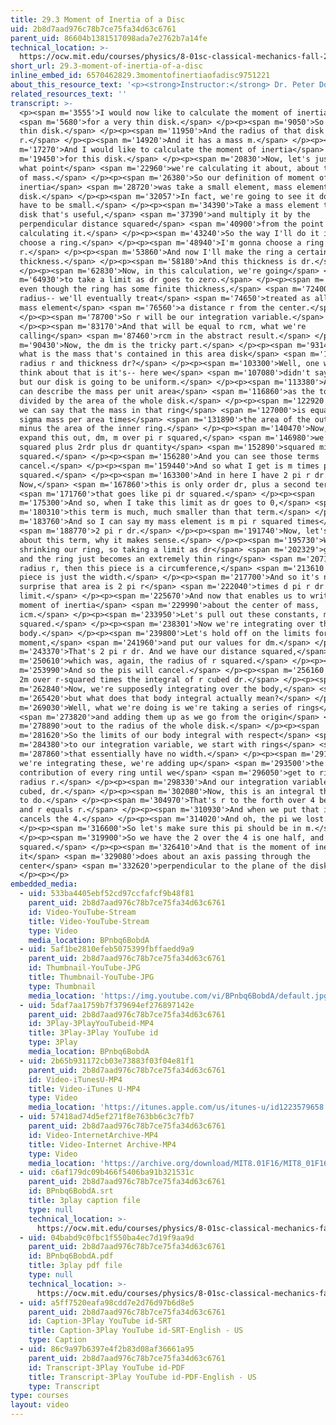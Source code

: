 ```yaml
---
title: 29.3 Moment of Inertia of a Disc
uid: 2b8d7aad976c78b7ce75fa34d63c6761
parent_uid: 86604b1381517098ada7e2762b7a14fe
technical_location: >-
  https://ocw.mit.edu/courses/physics/8-01sc-classical-mechanics-fall-2016/week-10-rotational-motion/29.3-moment-of-inertia-of-a-disc/29.3-moment-of-inertia-of-a-disc
short_url: 29.3-moment-of-inertia-of-a-disc
inline_embed_id: 6570462829.3momentofinertiaofadisc9751221
about_this_resource_text: '<p><strong>Instructor:</strong> Dr. Peter Dourmashkin</p>'
related_resources_text: ''
transcript: >-
  <p><span m='3555'>I would now like to calculate the moment of inertia</span>
  <span m='5680'>for a very thin disk.</span> </p><p><span m='9050'>So we have a
  thin disk.</span> </p><p><span m='11950'>And the radius of that disk is
  r.</span> </p><p><span m='14920'>And it has a mass m.</span> </p><p><span
  m='17270'>And I would like to calculate the moment of inertia</span> <span
  m='19450'>for this disk.</span> </p><p><span m='20830'>Now, let's just remind
  what point</span> <span m='22960'>we're calculating it about, about the center
  of mass.</span> </p><p><span m='26380'>So our definition of moment of
  inertia</span> <span m='28720'>was take a small element, mass element to the
  disk.</span> </p><p><span m='32057'>In fact, we're going to see it doesn't
  have to be small.</span> </p><p><span m='34390'>Take a mass element to the
  disk that's useful,</span> <span m='37390'>and multiply it by the
  perpendicular distance squared</span> <span m='40900'>from the point we're
  calculating it.</span> </p><p><span m='43240'>So the way I'll do it is I will
  choose a ring.</span> </p><p><span m='48940'>I'm gonna choose a ring of radius
  r.</span> </p><p><span m='53860'>And now I'll make the ring a certain
  thickness.</span> </p><p><span m='58180'>And this thickness is dr.</span>
  </p><p><span m='62830'>Now, in this calculation, we're going</span> <span
  m='64930'>to take a limit as dr goes to zero.</span> </p><p><span m='69100'>So
  even though the ring has some finite thickness,</span> <span m='72400'>its
  radius-- we'll eventually treat</span> <span m='74650'>treated as all of the
  mass element</span> <span m='76560'>a distance r from the center.</span>
  </p><p><span m='78700'>So r will be our integration variable.</span>
  </p><p><span m='83170'>And that will be equal to rcm, what we're
  calling</span> <span m='87460'>rcm in the abstract result.</span> </p><p><span
  m='90430'>Now, the dm is the tricky part.</span> </p><p><span m='93140'>So
  what is the mass that's contained in this area disk</span> <span m='100720'>of
  radius r and thickness dr?</span> </p><p><span m='103300'>Well, one way to
  think about that is it's-- here we</span> <span m='107080'>didn't say this,
  but our disk is going to be uniform.</span> </p><p><span m='113380'>And so we
  can describe the mass per unit area</span> <span m='116860'>as the total mass
  divided by the area of the whole disk.</span> </p><p><span m='122920'>And then
  we can say that the mass in that ring</span> <span m='127000'>is equal to
  sigma mass per area times</span> <span m='131890'>the area of the outer ring
  minus the area of the inner ring.</span> </p><p><span m='140470'>Now, when we
  expand this out, dm, m over pi r squared,</span> <span m='146980'>we get pi r
  squared plus 2rdr plus dr quantity</span> <span m='152890'>squared minus pi r
  squared.</span> </p><p><span m='156280'>And you can see those terms
  cancel.</span> </p><p><span m='159440'>And so what I get is m times pi r
  squared.</span> </p><p><span m='163300'>And in here I have 2 pi r dr.
  Now,</span> <span m='167860'>this is only order dr, plus a second term</span>
  <span m='171760'>that goes like pi dr squared.</span> </p><p><span
  m='175300'>And so, when I take this limit as dr goes to 0,</span> <span
  m='180310'>this term is much, much smaller than that term.</span> </p><p><span
  m='183760'>And so I can say my mass element is m pi r squared times</span>
  <span m='188770'>2 pi r dr.</span> </p><p><span m='191740'>Now, let's think
  about this term, why it makes sense.</span> </p><p><span m='195730'>When we're
  shrinking our ring, so taking a limit as dr</span> <span m='202329'>goes to 0,
  and the ring just becomes an extremely thin ring</span> <span m='207100'>at
  radius r, then this piece is a circumference,</span> <span m='213610'>and this
  piece is just the width.</span> </p><p><span m='217700'>And so it's no
  surprise that area is 2 pi r</span> <span m='222040'>times d pi r dr in the
  limit.</span> </p><p><span m='225670'>And now that enables us to write the
  moment of inertia</span> <span m='229990'>about the center of mass,
  icm.</span> </p><p><span m='233950'>Let's pull out these constants, m pi r
  squared.</span> </p><p><span m='238301'>Now we're integrating over the
  body.</span> </p><p><span m='239800'>Let's hold off on the limits for the
  moment,</span> <span m='241960'>and put our values for dm.</span> </p><p><span
  m='243370'>That's 2 pi r dr. And we have our distance squared,</span> <span
  m='250610'>which was, again, the radius of r squared.</span> </p><p><span
  m='253990'>And so the pis will cancel.</span> </p><p><span m='256160'>I have
  2m over r-squared times the integral of r cubed dr.</span> </p><p><span
  m='262840'>Now, we're supposedly integrating over the body,</span> <span
  m='265420'>but what does that body integral actually mean?</span> </p><p><span
  m='269030'>Well, what we're doing is we're taking a series of rings</span>
  <span m='273820'>and adding them up as we go from the origin</span> <span
  m='278890'>out to the radius of the whole disk.</span> </p><p><span
  m='281620'>So the limits of our body integral with respect</span> <span
  m='284380'>to our integration variable, we start with rings</span> <span
  m='287860'>that essentially have no width.</span> </p><p><span m='291230'>And
  we're integrating these, we're adding up</span> <span m='293500'>the
  contribution of every ring until we</span> <span m='296050'>get to rings of
  radius r.</span> </p><p><span m='298330'>And our integration variable, r
  cubed, dr.</span> </p><p><span m='302080'>Now, this is an integral that's easy
  to do.</span> </p><p><span m='304970'>That's r to the forth over 4 between 0
  and r equals r.</span> </p><p><span m='310930'>And when we put that in, the 2
  cancels the 4.</span> </p><p><span m='314020'>And oh, the pi we lost.</span>
  </p><p><span m='316600'>So let's make sure this pi should be in m.</span>
  </p><p><span m='319900'>So we have the 2 over the 4 is one half, and r
  squared.</span> </p><p><span m='326410'>And that is the moment of inertia of
  it</span> <span m='329080'>does about an axis passing through the
  center</span> <span m='332620'>perpendicular to the plane of the disk.</span>
  </p><p></p>
embedded_media:
  - uid: 533ba4405ebf52cd97ccfafcf9b48f81
    parent_uid: 2b8d7aad976c78b7ce75fa34d63c6761
    id: Video-YouTube-Stream
    title: Video-YouTube-Stream
    type: Video
    media_location: BPnbq6BobdA
  - uid: 5af1be2810efeb5075399fbffaedd9a9
    parent_uid: 2b8d7aad976c78b7ce75fa34d63c6761
    id: Thumbnail-YouTube-JPG
    title: Thumbnail-YouTube-JPG
    type: Thumbnail
    media_location: 'https://img.youtube.com/vi/BPnbq6BobdA/default.jpg'
  - uid: 5daf7aa1759b7f379694ef276897142e
    parent_uid: 2b8d7aad976c78b7ce75fa34d63c6761
    id: 3Play-3PlayYouTubeid-MP4
    title: 3Play-3Play YouTube id
    type: 3Play
    media_location: BPnbq6BobdA
  - uid: 2b65b931172cb03e73883f03f04e81f1
    parent_uid: 2b8d7aad976c78b7ce75fa34d63c6761
    id: Video-iTunesU-MP4
    title: Video-iTunes U-MP4
    type: Video
    media_location: 'https://itunes.apple.com/us/itunes-u/id1223579658'
  - uid: 57418ad74d5ef271f8e763bb6c3c7fb7
    parent_uid: 2b8d7aad976c78b7ce75fa34d63c6761
    id: Video-InternetArchive-MP4
    title: Video-Internet Archive-MP4
    type: Video
    media_location: 'https://archive.org/download/MIT8.01F16/MIT8_01F16_L29v03_360p.mp4'
  - uid: c6af179dc09b466f5406ba91b321531c
    parent_uid: 2b8d7aad976c78b7ce75fa34d63c6761
    id: BPnbq6BobdA.srt
    title: 3play caption file
    type: null
    technical_location: >-
      https://ocw.mit.edu/courses/physics/8-01sc-classical-mechanics-fall-2016/week-10-rotational-motion/29.3-moment-of-inertia-of-a-disc/29.3-moment-of-inertia-of-a-disc/BPnbq6BobdA.srt
  - uid: 04babd9c0fbc1f550ba4ec7d19f9aa9d
    parent_uid: 2b8d7aad976c78b7ce75fa34d63c6761
    id: BPnbq6BobdA.pdf
    title: 3play pdf file
    type: null
    technical_location: >-
      https://ocw.mit.edu/courses/physics/8-01sc-classical-mechanics-fall-2016/week-10-rotational-motion/29.3-moment-of-inertia-of-a-disc/29.3-moment-of-inertia-of-a-disc/BPnbq6BobdA.pdf
  - uid: a5ff7520eafa98cdd7e2d76d97b6d8e5
    parent_uid: 2b8d7aad976c78b7ce75fa34d63c6761
    id: Caption-3Play YouTube id-SRT
    title: Caption-3Play YouTube id-SRT-English - US
    type: Caption
  - uid: 86c9a97b6397e4f2b83d08af36661a95
    parent_uid: 2b8d7aad976c78b7ce75fa34d63c6761
    id: Transcript-3Play YouTube id-PDF
    title: Transcript-3Play YouTube id-PDF-English - US
    type: Transcript
type: courses
layout: video
---
```

